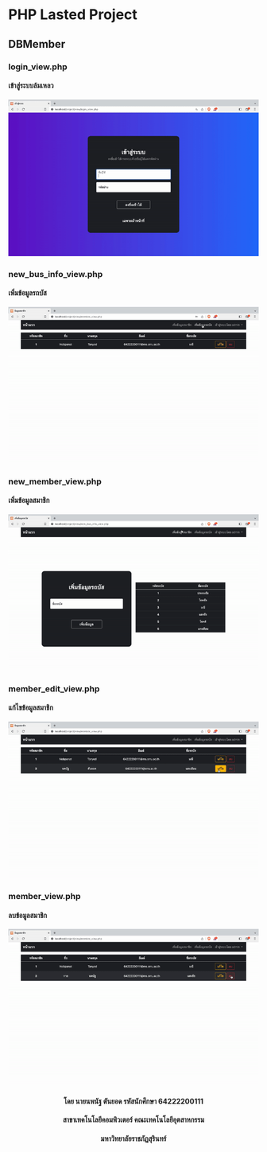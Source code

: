 # PHP Lasted Project
## DBMember

### login_view.php
#### เข้าสู่ระบบล้มเหลว
![login_fail](https://github.com/nobpanatSRRU/last_project/blob/main/images/login_fail.gif?raw=true)

### new_bus_info_view.php
#### เพิ่มข้อมูลรถบัส
![bus_new_info ](https://github.com/nobpanatSRRU/last_project/blob/main/images/new_bus_info.gif?raw=true)

### new_member_view.php
#### เพิ่มข้อมูลสมาชิก
![new_member](https://github.com/nobpanatSRRU/last_project/blob/main/images/new_member.gif?raw=true)
  
### member_edit_view.php
#### แก้ไขข้อมูลสมาชิก
![edit_member](https://github.com/nobpanatSRRU/last_project/blob/main/images/edit_member_info.gif?raw=true)

### member_view.php
#### ลบข้อมูลสมาชิก
![delete_member](https://github.com/nobpanatSRRU/last_project/blob/main/images/delete_member.gif?raw=true)

<center><h4> โดย นายนพนัฐ ตันยอด รหัสนักศึกษา 64222200111 </h4></center>
<center><h4> สาขาเทคโนโลยีคอมพิวเตอร์ คณะเทคโนโลยีอุตสาหกรรม </h4></center>
<center><h4> มหาวิทยาลัยราชภัฏสุรินทร์ </h4></center>
